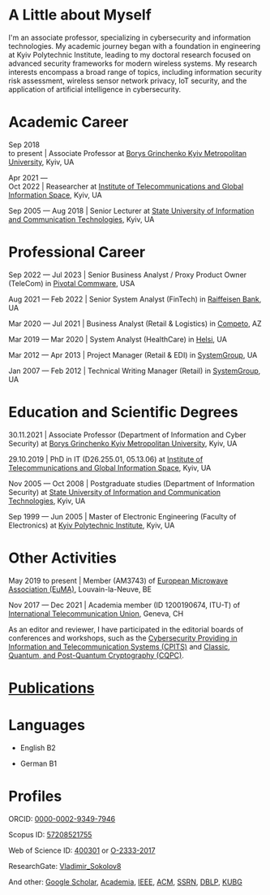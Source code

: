# A Little about Myself

I'm an associate professor, specializing in cybersecurity and information technologies. My academic journey began with a foundation in engineering at Kyiv Polytechnic Institute, leading to my doctoral research focused on advanced security frameworks for modern wireless systems. My research interests encompass a broad range of topics, including information security risk assessment, wireless sensor network privacy, IoT security, and the application of artificial intelligence in cybersecurity.

# Academic Career

Sep 2018 <br />to&nbsp;present | Associate Professor at [Borys Grinchenko Kyiv Metropolitan University](https://partner.kubg.edu.ua/), Kyiv, UA

Apr 2021 —<br />Oct&nbsp;2022 | Reasearcher at [Institute of Telecommunications and Global Information Space](https://itgip.org/en/), Kyiv, UA

Sep 2005 — Aug 2018 | Senior Lecturer at [State University of Information and Communication Technologies](https://www.duikt.edu.ua/en/), Kyiv, UA

# Professional Career

Sep 2022 — Jul 2023 | Senior Business Analyst / Proxy Product Owner (TeleCom) in [Pivotal Commware](https://pivotalcommware.com/), USA

Aug 2021 — Feb 2022 | Senior System Analyst (FinTech) in [Raiffeisen Bank](https://raiffeisen.ua/), UA

Mar 2020 — Jul 2021 | Business Analyst (Retail & Logistics) in [Competo](https://competo.io/), AZ

Mar 2019 — Mar 2020 | System Analyst (HealthCare) in [Helsi](http://helsi.me/), UA

Mar 2012 — Apr 2013 | Project Manager (Retail & EDI) in [SystemGroup](https://systemgroup.com.ua/), UA

Jan 2007 — Feb 2012 | Technical Writing Manager (Retail) in [SystemGroup](https://systemgroup.com.ua/), UA

# Education and Scientific Degrees

30.11.2021 | Associate Professor (Department of Information and Cyber Security) at [Borys Grinchenko Kyiv Metropolitan University](https://partner.kubg.edu.ua/), Kyiv, UA

29.10.2019 | PhD in IT (D26.255.01, 05.13.06) at [Institute of Telecommunications and Global Information Space](https://itgip.org/en/), Kyiv, UA

Nov 2005 — Oct 2008 | Postgraduate studies (Department of Information Security) at [State University of Information and Communication Technologies](https://www.duikt.edu.ua/en/), Kyiv, UA

Sep 1999 — Jun 2005 | Master of Electronic Engineering (Faculty of Electronics) at [Kyiv Polytechnic Institute](https://kpi.ua/en/), Kyiv, UA

# Other Activities

May 2019 to present | Member (AM3743) of [European Microwave Association (EuMA)](https://www.eumwa.org/en/euma/), Louvain-la-Neuve, BE

Nov 2017 — Dec 2021 | Academia member (ID 1200190674, ITU-T) of [International Telecommunication Union](https://www.itu.int/en/), Geneva, CH

As an editor and reviewer, I have participated in the editorial boards of conferences and workshops, such as the [Cybersecurity Providing in Information and Telecommunication Systems (CPITS)](https://cpits.kubg.edu.ua/) and [Classic, Quantum, and Post-Quantum Cryptography (CQPC)](https://cqpc.kubg.edu.ua/).

# [Publications](/volodymyr-sokolov/publications/wiki/Publication-List-of-Volodymyr-Sokolov)

# Languages

* English B2

* German B1

# Profiles

ORCID: [0000-0002-9349-7946](https://orcid.org/0000-0002-9349-7946)

Scopus ID: [57208521755](https://www.scopus.com/authid/detail.uri?authorId=57208521755)

Web of Science ID: [400301](https://www.webofscience.com/wos/author/record/400301) or [O-2333-2017](https://www.webofscience.com/wos/author/record/O-2333-2017)

ResearchGate: [Vladimir_Sokolov8](https://www.researchgate.net/profile/Vladimir_Sokolov8)

And other: [Google Scholar](https://scholar.google.com/citations?user=_Zicvs8AAAAJ), [Academia](https://kubg.academia.edu/VladimirSokolov), [IEEE](https://ieeexplore.ieee.org/author/37089400752), [ACM](https://dl.acm.org/profile/99660030382), [SSRN](https://ssrn.com/author=3711409), [DBLP](https://dblp.org/pers/hd/s/Sokolov:Volodymyr), [KUBG](http://wiki.kubg.edu.ua/%D0%A1%D0%BE%D0%BA%D0%BE%D0%BB%D0%BE%D0%B2_%D0%92%D0%BE%D0%BB%D0%BE%D0%B4%D0%B8%D0%BC%D0%B8%D1%80_%D0%AE%D1%80%D1%96%D0%B9%D0%BE%D0%B2%D0%B8%D1%87)

